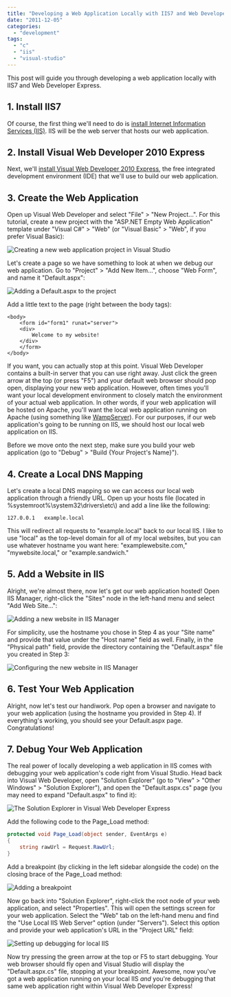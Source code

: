 ```yaml
---
title: "Developing a Web Application Locally with IIS7 and Web Developer Express"
date: "2011-12-05"
categories: 
  - "development"
tags: 
  - "c"
  - "iis"
  - "visual-studio"
---
```


This post will guide you through developing a web application locally with IIS7 and Web Developer Express.

## 1\. Install IIS7

Of course, the first thing we'll need to do is [install Internet Information Services (IIS)](http://learn.iis.net/page.aspx/28/installing-iis-on-windows-vista-and-windows-7/). IIS will be the web server that hosts our web application.

## 2\. Install Visual Web Developer 2010 Express

Next, we'll [install Visual Web Developer 2010 Express](http://www.microsoft.com/visualstudio/en-us/products/2010-editions/visual-web-developer-express), the free integrated development environment (IDE) that we'll use to build our web application.

## 3\. Create the Web Application

Open up Visual Web Developer and select "File" > "New Project...". For this tutorial, create a new project with the "ASP.NET Empty Web Application" template under "Visual C#" > "Web" (or "Visual Basic" > "Web", if you prefer Visual Basic):

![Creating a new web application project in Visual Studio](images/localweb_screen1.png "Local IIS Development: Screenshot 1")

Let's create a page so we have something to look at when we debug our web application. Go to "Project" > "Add New Item...", choose "Web Form", and name it "Default.aspx":

![Adding a Default.aspx to the project](images/localweb_screen2.png "Local IIS Development: Screenshot 2")

Add a little text to the page (right between the body tags):

```markup
<body>
	<form id="form1" runat="server">
	<div>
		Welcome to my website!
	</div>
	</form>
</body>
```

If you want, you can actually stop at this point. Visual Web Developer contains a built-in server that you can use right away. Just click the green arrow at the top (or press "F5") and your default web browser should pop open, displaying your new web application. However, often times you'll want your local development environment to closely match the environment of your actual web application. In other words, if your web application will be hosted on Apache, you'll want the local web application running on Apache (using something like [WampServer](http://www.wampserver.com/en/)). For our purposes, if our web application's going to be running on IIS, we should host our local web application on IIS.

Before we move onto the next step, make sure you build your web application (go to "Debug" > "Build {Your Project's Name}").

## 4\. Create a Local DNS Mapping

Let's create a local DNS mapping so we can access our local web application through a friendly URL. Open up your hosts file (located in %systemroot%\\system32\\drivers\\etc\\) and add a line like the following:

```markup
127.0.0.1	example.local
```

This will redirect all requests to "example.local" back to our local IIS. I like to use "local" as the top-level domain for all of my local websites, but you can use whatever hostname you want here: "examplewebsite.com," "mywebsite.local," or "example.sandwich."

## 5\. Add a Website in IIS

Alright, we're almost there, now let's get our web application hosted! Open IIS Manager, right-click the "Sites" node in the left-hand menu and select "Add Web Site...":

![Adding a new website in IIS Manager](images/localweb_screen3.png "Local IIS Development: Screenshot 3")

For simplicity, use the hostname you chose in Step 4 as your "Site name" and provide that value under the "Host name" field as well. Finally, in the "Physical path" field, provide the directory containing the "Default.aspx" file you created in Step 3:

![Configuring the new website in IIS Manager](images/localweb_screen4.png "Local IIS Development: Screenshot 4")

## 6\. Test Your Web Application

Alright, now let's test our handiwork. Pop open a browser and navigate to your web application (using the hostname you provided in Step 4). If everything's working, you should see your Default.aspx page. Congratulations!

## 7\. Debug Your Web Application

The real power of locally developing a web application in IIS comes with debugging your web application's code right from Visual Studio. Head back into Visual Web Developer, open "Solution Explorer" (go to "View" > "Other Windows" > "Solution Explorer"), and open the "Default.aspx.cs" page (you may need to expand "Default.aspx" to find it):

![The Solution Explorer in Visual Web Developer Express](images/localweb_screen5.png "Local IIS Development: Screenshot 5")

Add the following code to the Page\_Load method:

```csharp
protected void Page_Load(object sender, EventArgs e)
{
	string rawUrl = Request.RawUrl;
}
```

Add a breakpoint (by clicking in the left sidebar alongside the code) on the closing brace of the Page\_Load method:

![Adding a breakpoint](images/localweb_screen6.png "Local IIS Development: Screenshot 6")

Now go back into "Solution Explorer", right-click the root node of your web application, and select "Properties". This will open the settings screen for your web application. Select the "Web" tab on the left-hand menu and find the "Use Local IIS Web Server" option (under "Servers"). Select this option and provide your web application's URL in the "Project URL" field:

![Setting up debugging for local IIS](images/localweb_screen7.png "Local IIS Development: Screenshot 7")

Now try pressing the green arrow at the top or F5 to start debugging. Your web browser should fly open and Visual Studio will display the "Default.aspx.cs" file, stopping at your breakpoint. Awesome, now you've got a web application running on your local IIS _and_ you're debugging that same web application right within Visual Web Developer Express!
